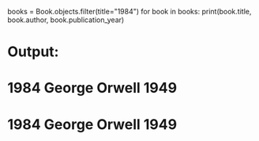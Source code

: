 books = Book.objects.filter(title="1984")
for book in books:
print(book.title, book.author, book.publication_year)

# Output:

# 1984 George Orwell 1949

# 1984 George Orwell 1949
